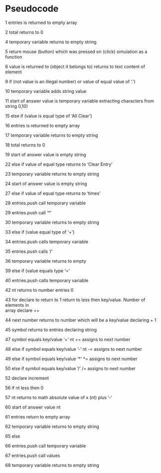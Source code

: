 # Pseudocode 

1	 entries is returned to empty array 

2	 total returns to 0 

4    temporary variable returns to empty string 

5     return mouse (button) which was pressed on (click) simulation as a function 

6     value is returned to (object it belongs to) returns to text content of element

9     if (not value is an illegal number) or value of equal value of ‘.’)

10   temporary variable adds string value 

11  start of answer value is temporary variable extracting characters from string 0,10)

15    else if (value is equal type of ‘All Clear’)

16   entries is returned to empty array 

17   temporary variable returns to empty string 

18   total returns to 0

19   start of answer value is empty string 

22   else if value of equal type returns to ‘Clear Entry’

23   temporary variable returns to empty string 

24   start of answer value is empty string 

27  else if value of equal type returns to ‘times’ 

28   entries.push call temporary variable

29     entries.push  call ‘*’

30    temporary variable returns to empty string 

33    else if (value equal type of ‘+’)

34    entries.push calls temporary variable

35    entries.push calls ‘/’

36    temporary variable returns to empty

39   else if (value equals type ‘=’

40   entries.push calls temporary variable

42    nt returns to number entries 0 

43    for declare to return to 1 return to less then key/value. Number of elements in           
            array declare ++ 
            
44    next number returns to number which will be a key/value declaring + 1

45     symbol returns to entries declaring string 

47   symbol equals key/value ‘+’ nt += assigns to next number

48   else if symbol equals key/value ‘-‘ nt -= assigns to next number 

49   else if symbol equals key/value ‘*’ *= assigns to next number 

50   else if symbol equals key/value ‘/’  /= assigns to next number 

52   declare increment 

56   if nt less then 0 

57   nt returns to math absolute value of x (nt) plus ‘-‘

60   start of answer value nt 

61   entries return to empty array 

62   temporary variable returns to empty string

65    else

66    entries.push call temporary variable

67    entries.push call values 

68    temporary variable returns to empty string 

